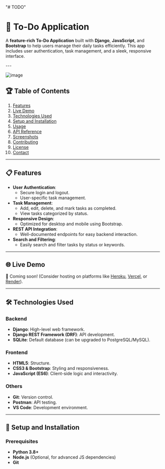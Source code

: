 "# TODO" 
# 📝 To-Do Application

A **feature-rich To-Do Application** built with **Django**, **JavaScript**, and **Bootstrap** to help users manage their daily tasks efficiently. This app includes user authentication, task management, and a sleek, responsive interface.

---<bR>

![image](https://github.com/user-attachments/assets/e6b73a54-0980-498d-9ec7-97163950fa51)
<br>


## 🏆 Table of Contents

1. [Features](#features)
2. [Live Demo](#live-demo)
3. [Technologies Used](#technologies-used)
4. [Setup and Installation](#setup-and-installation)
5. [Usage](#usage)
6. [API Reference](#api-reference)
7. [Screenshots](#screenshots)
8. [Contributing](#contributing)
9. [License](#license)
10. [Contact](#contact)

---

## 📋 Features

- **User Authentication**:
  - Secure login and logout.
  - User-specific task management.
- **Task Management**:
  - Add, edit, delete, and mark tasks as completed.
  - View tasks categorized by status.
- **Responsive Design**:
  - Optimized for desktop and mobile using Bootstrap.
- **REST API Integration**:
  - Well-documented endpoints for easy backend interaction.
- **Search and Filtering**:
  - Easily search and filter tasks by status or keywords.

---

## 🌐 Live Demo

🚀 Coming soon! (Consider hosting on platforms like [Heroku](https://www.heroku.com/), [Vercel](https://vercel.com/), or [Render](https://render.com/)).

---

## 🛠️ Technologies Used

### Backend
- **Django**: High-level web framework.
- **Django REST Framework (DRF)**: API development.
- **SQLite**: Default database (can be upgraded to PostgreSQL/MySQL).

### Frontend
- **HTML5**: Structure.
- **CSS3 & Bootstrap**: Styling and responsiveness.
- **JavaScript (ES6)**: Client-side logic and interactivity.

### Others
- **Git**: Version control.
- **Postman**: API testing.
- **VS Code**: Development environment.

---

## 🔧 Setup and Installation

### Prerequisites
- **Python 3.8+**
- **Node.js** (Optional, for advanced JS dependencies)
- **Git**



